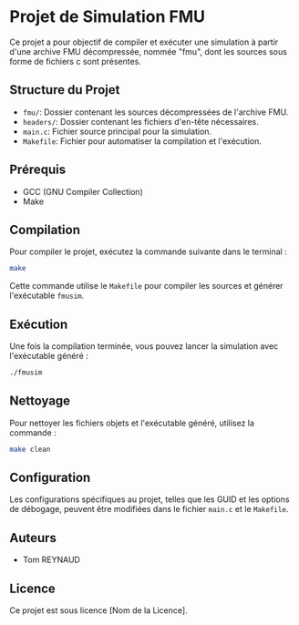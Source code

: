 # Projet de Simulation FMU

Ce projet a pour objectif de compiler et exécuter une simulation à partir d'une archive FMU décompressée, nommée "fmu", dont les sources sous forme de fichiers c sont présentes.

## Structure du Projet

- `fmu/`: Dossier contenant les sources décompressées de l'archive FMU.
- `headers/`: Dossier contenant les fichiers d'en-tête nécessaires.
- `main.c`: Fichier source principal pour la simulation.
- `Makefile`: Fichier pour automatiser la compilation et l'exécution.

## Prérequis

- GCC (GNU Compiler Collection)
- Make

## Compilation

Pour compiler le projet, exécutez la commande suivante dans le terminal :

```sh
make
```

Cette commande utilise le `Makefile` pour compiler les sources et générer l'exécutable `fmusim`.

## Exécution

Une fois la compilation terminée, vous pouvez lancer la simulation avec l'exécutable généré :

```sh
./fmusim
```

## Nettoyage

Pour nettoyer les fichiers objets et l'exécutable généré, utilisez la commande :

```sh
make clean
```

## Configuration

Les configurations spécifiques au projet, telles que les GUID et les options de débogage, peuvent être modifiées dans le fichier `main.c` et le `Makefile`.

## Auteurs

- Tom REYNAUD

## Licence

Ce projet est sous licence [Nom de la Licence].
